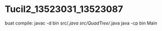 # Tucil2_13523031_13523087

buat compile:
javac -d bin src/*.java src/QuadTree/*.java
java -cp bin Main